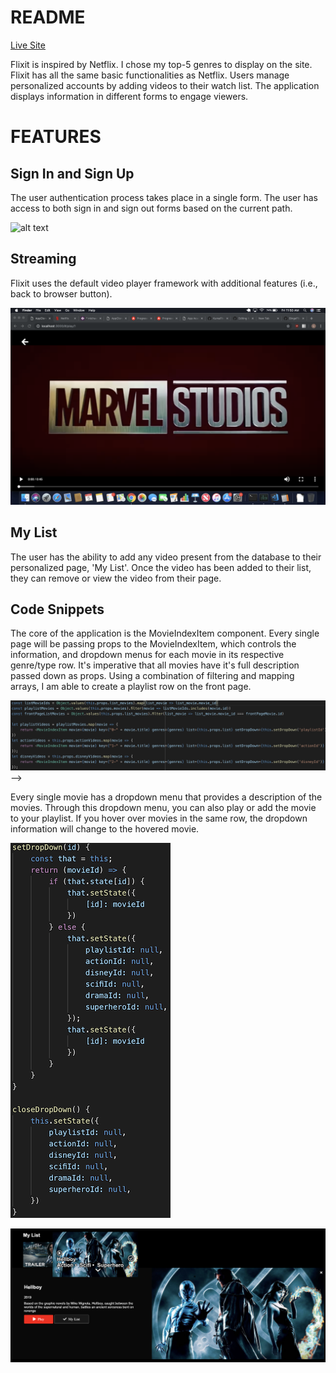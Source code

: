 # README

[Live Site](https://flixitclone.herokuapp.com/#/login)

Flixit is inspired by Netflix. I chose my top-5 genres to display on the site. Flixit has all the same basic functionalities as Netflix. Users manage personalized accounts by adding videos to their watch list. The application displays information in different forms to engage viewers. 

# FEATURES

## Sign In and Sign Up

The user authentication process takes place in a single form. The user has access to both sign in and sign out forms based on the current path.

![alt text](https://github.com/lyttonliao/NetflixClone/blob/master/app/assets/images/Auth.png)

## Streaming

Flixit uses the default video player framework with additional features (i.e., back to browser button).

![alt text](https://github.com/lyttonliao/NetflixClone/blob/master/app/assets/images/Show.png)

<!-- ## Slide Bars (Work in progress)

Each item on the slide bars are links to the video's play page. The sliding bars have an infinite scroll feature. When hovering over an item, the item expands and displays its title, genres, and year; as it expands, its sibling containers will move while maintaining its shape. There is also a drop-down button that will display an indepth description of the movie. -->

<!-- ## Search (Work in progress)

The search bar continuously detects live changes to the input field to look for matches with similar title or the specified genre. -->

## My List

The user has the ability to add any video present from the database to their personalized page, 'My List'. Once the video has been added to their list, they can remove or view the video from their page.

## Code Snippets

The core of the application is the MovieIndexItem component. Every single page will be passing props to the MovieIndexItem, which controls the information, and dropdown menus for each movie in its respective genre/type row. It's imperative that all movies have it's full description passed down as props. Using a combination of filtering and mapping arrays, I am able to create a playlist row on the front page.

![alt text](https://github.com/lyttonliao/NetflixClone/blob/master/app/assets/images/movieindexitem.png) -->

Every single movie has a dropdown menu that provides a description of the movies. Through this dropdown menu, you can also play or add the movie to your playlist. If you hover over movies in the same row, the dropdown information will change to the hovered movie.

![alt text](https://github.com/lyttonliao/NetflixClone/blob/master/app/assets/images/Dropdown.png)

![alt text](https://github.com/lyttonliao/NetflixClone/blob/master/app/assets/images/ddinfo.png)

<!-- ## Profiles (Bonus Feature)

All accounts can store up to five individual profiles. -->
